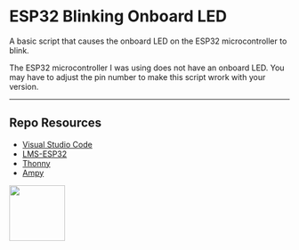 # ESP32 Blinking Onboard LED

A basic script that causes the onboard LED on the ESP32 microcontroller to blink. 

The ESP32 microcontroller I was using does not have an onboard LED. You may have to adjust the pin number to make this script wrork with your version.

***

## Repo Resources

* [Visual Studio Code](https://code.visualstudio.com/)
* [LMS-ESP32](https://antonsmindstorms.com/product/wifi-python-esp32-board-for-mindstorms/)
* [Thonny](https://thonny.org/)
* [Ampy](https://pypi.org/project/adafruit-ampy/)

<a href="https://codeadam.ca">
<img src="https://codeadam.ca/images/code-block.png" width="100">
</a>
